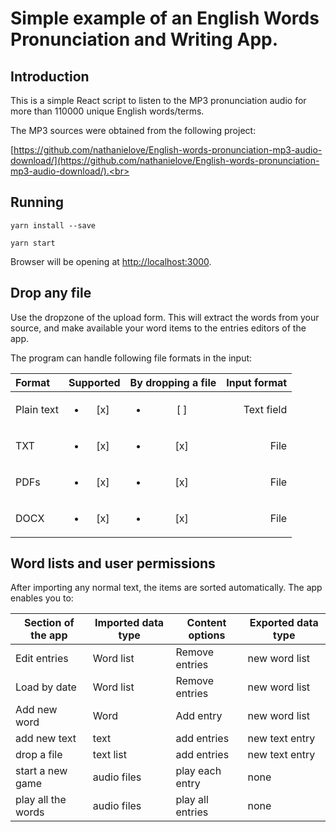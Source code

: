 # Simple example of an English Words Pronunciation and Writing App.


## Introduction

This is a simple React script to listen to the MP3 pronunciation audio for more than 110000 unique English words/terms. 

The MP3 sources were obtained from the following project: 

[https://github.com/nathanielove/English-words-pronunciation-mp3-audio-download/](https://github.com/nathanielove/English-words-pronunciation-mp3-audio-download/).<br>

## Running

```
yarn install --save

yarn start
```

Browser will be opening at [http://localhost:3000](http://localhost:3000).<br>

## Drop any file

Use the dropzone of the upload form.
This will extract the words from your source, and make available your word items to the entries editors of the app.

The program can handle following file formats in the input:

| Format     | Supported          | By dropping a file | Input format | 
|:------------|:--------------------:|:--------------------:|--------------:|
| Plain text | <ul><li>[x] </li></ul> | <ul><li>[ ] </li> | Text field | 
| TXT       | <ul><li>[x] </li></ul> | <ul><li>[x] </li></ul> | File         | 
| PDFs       | <ul><li>[x] </li></ul> | <ul><li>[x] </li></ul> | File         |  
| DOCX       | <ul><li>[x] </li></ul> | <ul><li>[x] </li></ul> | File         | 



## Word lists and user permissions

After importing any normal text, the items are sorted automatically. The app enables you to:

| Section of the app | Imported data type | Content options | Exported data type | 
|---|---|---|---|
| Edit entries | Word list | Remove entries | new word list | 
| Load by date | Word list | Remove entries | new word list | 
| Add new word | Word | Add entry | new word list | 
| add new text | text | add entries | new text entry | 
| drop a file | text list | add entries | new text entry | 
| start a new game | audio files | play each entry | none | 
| play all the words | audio files | play all entries | none | 

